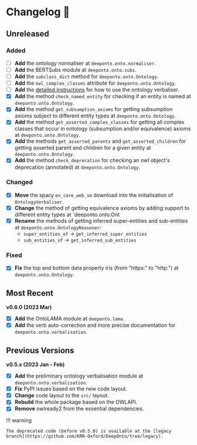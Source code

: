 # Changelog :newspaper:

<!-- Added for new features.
Changed for changes in existing functionality.
Deprecated for soon-to-be removed features.
Removed for now removed features.
Fixed for any bug fixes.
Security in case of vulnerabilities. -->


## Unreleased

### Added

- [ ] **Add** the ontology normaliser at `deeponto.onto.normaliser`.
- [ ] **Add** the BERTSubs module at `deeponto.onto.subs`.
- [ ] **Add** the `subclass_dict` method for `deeponto.onto.Ontology`.
- [ ] **Add** the `owl_complex_classes` attribute for `deeponto.onto.Ontology`.
- [ ] **Add** the [detailed instructions](../verbaliser) for how to use the ontology verbaliser. 
- [X] **Add** the method `check_named_entity` for checking if an entity is named at `deeponto.onto.Ontology`.
- [X] **Add** the method `get_subsumption_axioms` for getting subsumption axioms subject to different entity types at `deeponto.onto.Ontology`.
- [X] **Add** the method `get_asserted_complex_classes` for getting all complex classes that occur in ontology (subsumption and/or equivalence) axioms at `deeponto.onto.Ontology`.
- [X] **Add** the methods `get_asserted_parents` and `get_asserted_children` for getting asserted parent and children for a given entity at `deeponto.onto.Ontology`.
- [X] **Add** the method `check_deprecation` for checking an owl object's deprecation (annotated) at `deeponto.onto.Ontology`.

### Changed

- [X] **Move** the spacy `en_core_web_sm` download into the initialisation of `OntologyVerbaliser`.
- [X] **Change** the method of getting equivalence axioms by adding support to different entity types at `deeponto.onto.Ont
- [X] **Rename** the methods of getting inferred super-entities and sub-entities at `deeponto.onto.OntologyReasoner`:
    -  `super_entities_of` $\rightarrow$ `get_inferred_super_entities` 
    -  `sub_entities_of` $\rightarrow$ `get_inferred_sub_entities`

### Fixed

- [X] **Fix** the top and bottom data property iris (from "https:" to "http:") at `deeponto.onto.Ontology`.

## Most Recent 

**v0.6.0 (2023 Mar)**

- [X] **Add** the OntoLAMA module at `deeponto.lama`.
- [X] **Add** the verb auto-correction and more precise documentation for `deeponto.onto.verbalisation`.

## Previous Versions

**v0.5.x (2023 Jan - Feb)**

- [X] **Add** the preliminary ontology verbalisation module at `deeponto.onto.verbalisation`.
- [X] **Fix** PyPI issues based on the new code layout.
- [X] **Change** code layout to the `src/` layout.
- [X] **Rebuild** the whole package based on the OWLAPI.
- [X] **Remove** owlready2 from the essential dependencies.

!!! warning

    The deprecated code (before v0.5.0) is available at the [legacy branch](https://github.com/KRR-Oxford/DeepOnto/tree/legacy).